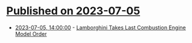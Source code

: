 # [Published on 2023-07-05](index.md)

* [2023-07-05, 14:00:00](https://tech.slashdot.org/story/23/07/05/1343203/lamborghini-takes-last-combustion-engine-model-order?utm_source=rss1.0mainlinkanon&utm_medium=feed) - [Lamborghini Takes Last Combustion Engine Model Order](https://tech.slashdot.org/story/23/07/05/1343203/lamborghini-takes-last-combustion-engine-model-order?utm_source=rss1.0mainlinkanon&utm_medium=feed)
